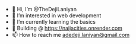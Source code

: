 - 👋 Hi, I’m @TheDejiLaniyan
- 👀 I’m interested in web development
- 🌱 I’m currently learning the basics 
- 💞️ Building @ https://naijacities.onrender.com
- 📫 How to reach me adedeji.laniyan@gmail.com

<!---
TheDejiLaniyan/TheDejiLaniyan is a ✨ special ✨ repository because its `README.md` (this file) appears on your GitHub profile.
You can click the Preview link to take a look at your changes.
--->
